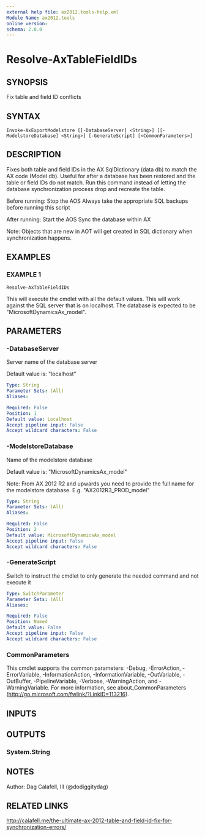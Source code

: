 ```yaml
---
external help file: ax2012.tools-help.xml
Module Name: ax2012.tools
online version:
schema: 2.0.0
---
```


# Resolve-AxTableFieldIDs

## SYNOPSIS
Fix table and field ID conflicts

## SYNTAX

```
Invoke-AxExportModelstore [[-DatabaseServer] <String>] [[-ModelstoreDatabase] <String>] [-GenerateScript] [<CommonParameters>]
```

## DESCRIPTION
Fixes both table and field IDs in the AX SqlDictionary (data db) to match the AX code (Model db).
Useful for after a database has been restored and the table or field IDs do not match. Run this
command instead of letting the database synchronization process drop and recreate the table.

Before running:
    Stop the AOS
    Always take the appropriate SQL backups before running this script

After running:
    Start the AOS
    Sync the database within AX

Note: Objects that are new in AOT will get created in SQL dictionary when synchronization happens.

## EXAMPLES

### EXAMPLE 1
```
Resolve-AxTableFieldIDs
```

This will execute the cmdlet with all the default values.
This will work against the SQL server that is on localhost.
The database is expected to be "MicrosoftDynamicsAx_model".

## PARAMETERS

### -DatabaseServer
Server name of the database server

Default value is: "localhost"

```yaml
Type: String
Parameter Sets: (All)
Aliases:

Required: False
Position: 1
Default value: Localhost
Accept pipeline input: False
Accept wildcard characters: False
```

### -ModelstoreDatabase
Name of the modelstore database

Default value is: "MicrosoftDynamicsAx_model"

Note: From AX 2012 R2 and upwards you need to provide the full name for the modelstore database.
E.g.
"AX2012R3_PROD_model"

```yaml
Type: String
Parameter Sets: (All)
Aliases:

Required: False
Position: 2
Default value: MicrosoftDynamicsAx_model
Accept pipeline input: False
Accept wildcard characters: False
```

### -GenerateScript
Switch to instruct the cmdlet to only generate the needed command and not execute it

```yaml
Type: SwitchParameter
Parameter Sets: (All)
Aliases:

Required: False
Position: Named
Default value: False
Accept pipeline input: False
Accept wildcard characters: False
```

### CommonParameters
This cmdlet supports the common parameters: -Debug, -ErrorAction, -ErrorVariable, -InformationAction, -InformationVariable, -OutVariable, -OutBuffer, -PipelineVariable, -Verbose, -WarningAction, and -WarningVariable.
For more information, see about_CommonParameters (http://go.microsoft.com/fwlink/?LinkID=113216).

## INPUTS

## OUTPUTS

### System.String
## NOTES
Author: Dag Calafell, III (@dodiggitydag)

## RELATED LINKS
http://calafell.me/the-ultimate-ax-2012-table-and-field-id-fix-for-synchronization-errors/